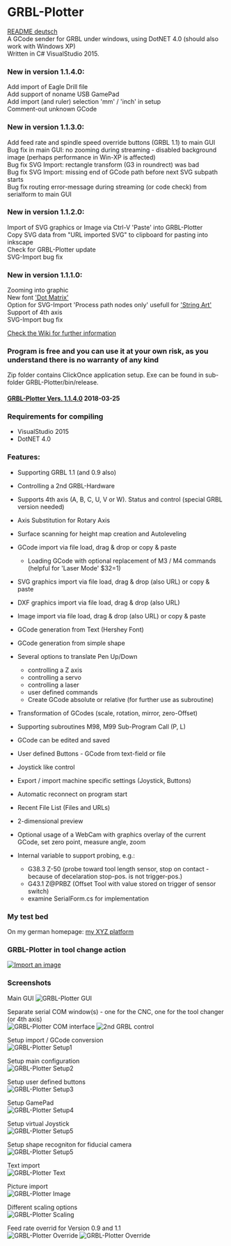 # GRBL-Plotter
[README deutsch](README_de.md)  
A GCode sender for GRBL under windows, using DotNET 4.0 (should also work with Windows XP)  
Written in C# VisualStudio 2015.
 
### New in version 1.1.4.0: 
Add import of Eagle Drill file  
Add support of noname USB GamePad  
Add import (and ruler) selection 'mm' / 'inch' in setup  
Comment-out unknown GCode  
 
### New in version 1.1.3.0: 
Add feed rate and spindle speed override buttons (GRBL 1.1) to main GUI  
Bug fix in main GUI: no zooming during streaming - disabled background image (perhaps performance in Win-XP is affected)  
Bug fix SVG Import: rectangle transform (G3 in roundrect) was bad  
Bug fix SVG Import: missing end of GCode path before next SVG subpath starts  
Bug fix routing error-message during streaming (or code check) from serialform to main GUI  
  
### New in version 1.1.2.0: 
Import of SVG graphics or Image via Ctrl-V 'Paste' into GRBL-Plotter   
Copy SVG data from "URL imported SVG" to clipboard for pasting into inkscape   
Check for GRBL-Plotter update   
SVG-Import bug fix  
  
### New in version 1.1.1.0: 
Zooming into graphic  
New font ['Dot Matrix'](https://youtu.be/ip_qCQwoufw)   
Option for SVG-Import 'Process path nodes only' usefull for ['String Art'](https://youtu.be/ymWi15rvTvM)  
Support of 4th axis  
SVG-Import bug fix  
      
[Check the Wiki for further information](https://github.com/svenhb/GRBL-Plotter/wiki)  

### Program is free and you can use it at your own risk, as you understand there is no warranty of any kind
Zip folder contains ClickOnce application setup. Exe can be found in sub-folder GRBL-Plotter/bin/release.  
#### [GRBL-Plotter Vers. 1.1.4.0](GRBL-Plotter_1140_Publish.zip)  2018-03-25  

### Requirements for compiling
* VisualStudio 2015 
* DotNET 4.0
 
### Features:
* Supporting GRBL 1.1 (and 0.9 also)
* Controlling a 2nd GRBL-Hardware
* Supports 4th axis (A, B, C, U, V or W). Status and control (special GRBL version needed)
* Axis Substitution for Rotary Axis
* Surface scanning for height map creation and Autoleveling
  
  
* GCode import via file load, drag & drop or copy & paste
  - Loading GCode with optional replacement of M3 / M4 commands (helpful for 'Laser Mode' $32=1)
* SVG graphics import via file load, drag & drop (also URL) or copy & paste
* DXF graphics import via file load, drag & drop (also URL)
* Image import via file load, drag & drop (also URL) or copy & paste
* GCode generation from Text (Hershey Font)
* GCode generation from simple shape
* Several options to translate Pen Up/Down
  - controlling a Z axis
  - controlling a servo
  - controlling a laser
  - user defined commands
  - Create GCode absolute or relative (for further use as subroutine)  
    
    
* Transformation of GCodes (scale, rotation, mirror, zero-Offset)
* Supporting subroutines M98, M99 Sub-Program Call (P, L)
* GCode can be edited and saved
* User defined Buttons - GCode from text-field or file
* Joystick like control
* Export / import machine specific settings (Joystick, Buttons)
* Automatic reconnect on program start
* Recent File List (Files and URLs)
* 2-dimensional preview
* Optional usage of a WebCam with graphics overlay of the current GCode, set zero point, measure angle, zoom
* Internal variable to support probing, e.g.:
  - G38.3 Z-50		(probe toward tool length sensor, stop on contact - because of decelaration stop-pos. is not trigger-pos.)
  - G43.1 Z@PRBZ	(Offset Tool with value stored on trigger of sensor switch)
  - examine SerialForm.cs for implementation
 
### My test bed
On my german homepage:
[my XYZ platform](http://svenhb.bplaced.net/?CNC___Plotter) 

### GRBL-Plotter in tool change action
[![Import an image](https://img.youtube.com/vi/x5UTHpgsfII/0.jpg)](https://www.youtube.com/watch?v=x5UTHpgsfII) 

### Screenshots
Main GUI
![GRBL-Plotter GUI](doc/GRBLPlotter_GUI.png?raw=true "Main GUI") 

Separate serial COM window(s) - one for the CNC, one for the tool changer (or 4th axis)  
![GRBL-Plotter COM interface](doc/GRBLPlotter_COM2.png?raw=true "Serial connection") ![2nd GRBL control](doc/GRBLPlotter_Control_COM2.png?raw=true "Serial connection")

Setup import / GCode conversion  
![GRBL-Plotter Setup1](doc/GRBLPlotter_Setup1_en.png?raw=true "Setup1") 
  
Setup main configuration  
![GRBL-Plotter Setup2](doc/GRBLPlotter_Setup2_en.png?raw=true "Setup2") 
  
Setup user defined buttons  
![GRBL-Plotter Setup3](doc/GRBLPlotter_Setup3_en.png?raw=true "Setup3") 
  
Setup GamePad  
![GRBL-Plotter Setup4](doc/GRBLPlotter_Setup4_en.png?raw=true "Setup4") 
  
Setup virtual Joystick  
![GRBL-Plotter Setup5](doc/GRBLPlotter_Setup5_en.png?raw=true "Setup5") 
  
Setup shape recogniton for fiducial camera     
![GRBL-Plotter Setup5](doc/GRBLPlotter_Setup5_en.png?raw=true "Setup6") 
  
Text import  
![GRBL-Plotter Text](doc/GRBLPlotter_Text.png?raw=true "Text conversion") 
  
Picture import  
![GRBL-Plotter Image](doc/GRBLPlotter_Image.png?raw=true "Image import") 
  
Different scaling options  
![GRBL-Plotter Scaling](doc/GRBLPlotter_scaling.png?raw=true "GCode scaling") 

Feed rate overrid for Version 0.9 and 1.1  
![GRBL-Plotter Override](doc/GRBLPlotter_override.png?raw=true "GCode override") ![GRBL-Plotter Override](doc/GRBLPlotter_override2.png?raw=true "GCode override")
